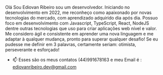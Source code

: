 Olá Sou Ediovan Ribeiro sou um desenvolvedor.
Iniciando no desenvolvimento em 2022, me reconheço como apaixonado por novas tecnologias do mercado, com aprendizado adquirido dia após dia.
Possuo foco em desenvolvimento com Javascript, TypeScript, React, NodeJS dentre outras tecnologias que uso para criar aplicações web nível e valor.
Me considero ágil e consistente em aprender uma nova linguagem e me adaptar à qualquer mudança, pronto para superar qualquer desafio!
Se eu pudesse me definir em 3 palavras, certamente seriam: otimista, perseverante e esforçado!
- 📫  Esses são os meus  contatos  (44)991678163 e meu Email é : ediovanribeiro.dev@gmail.com
<!---
Ediovan-Ribeiro/Ediovan-Ribeiro is a ✨ special ✨ repository because its `README.md` (this file) appears on your GitHub profile.
You can click the Preview link to take a look at your changes.
--->
